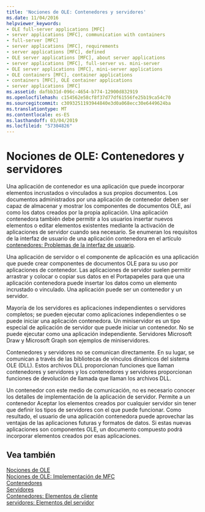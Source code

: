 ```yaml
---
title: 'Nociones de OLE: Contenedores y servidores'
ms.date: 11/04/2016
helpviewer_keywords:
- OLE full-server applications [MFC]
- server applications [MFC], communication with containers
- full-server [MFC]
- server applications [MFC], requirements
- server applications [MFC], defined
- OLE server applications [MFC], about server applications
- server applications [MFC], full-server vs. mini-server
- OLE server applications [MFC], mini-server applications
- OLE containers [MFC], container applications
- containers [MFC], OLE container applications
- server applications [MFC]
ms.assetid: dafbb31d-096c-4654-b774-12900d832919
ms.openlocfilehash: c154562e58cf8f37d77df61556fe25b19ca54c70
ms.sourcegitcommit: c3093251193944840e3d0a068ecc30e6449624ba
ms.translationtype: MT
ms.contentlocale: es-ES
ms.lasthandoff: 03/04/2019
ms.locfileid: "57304826"
---
```

# <a name="ole-background-containers-and-servers"></a>Nociones de OLE: Contenedores y servidores

Una aplicación de contenedor es una aplicación que puede incorporar elementos incrustados o vinculados a sus propios documentos. Los documentos administrados por una aplicación de contenedor deben ser capaz de almacenar y mostrar los componentes de documentos OLE, así como los datos creados por la propia aplicación. Una aplicación contenedora también debe permitir a los usuarios insertar nuevos elementos o editar elementos existentes mediante la activación de aplicaciones de servidor cuando sea necesario. Se enumeran los requisitos de la interfaz de usuario de una aplicación contenedora en el artículo [contenedores: Problemas de la interfaz de usuario](../mfc/containers-user-interface-issues.md).

Una aplicación de servidor o el componente de aplicación es una aplicación que puede crear componentes de documentos OLE para su uso por aplicaciones de contenedor. Las aplicaciones de servidor suelen permitir arrastrar y colocar o copiar sus datos en el Portapapeles para que una aplicación contenedora puede insertar los datos como un elemento incrustado o vinculado. Una aplicación puede ser un contenedor y un servidor.

Mayoría de los servidores es aplicaciones independientes o servidores completos; se pueden ejecutar como aplicaciones independientes o se puede iniciar una aplicación contenedora. Un miniservidor es un tipo especial de aplicación de servidor que puede iniciar un contenedor. No se puede ejecutar como una aplicación independiente. Servidores Microsoft Draw y Microsoft Graph son ejemplos de miniservidores.

Contenedores y servidores no se comunican directamente. En su lugar, se comunican a través de las bibliotecas de vínculos dinámicos del sistema OLE (DLL). Estos archivos DLL proporcionan funciones que llaman contenedores y servidores y los contenedores y servidores proporcionan funciones de devolución de llamada que llaman los archivos DLL.

Un contenedor con este medio de comunicación, no es necesario conocer los detalles de implementación de la aplicación de servidor. Permite a un contenedor Aceptar los elementos creados por cualquier servidor sin tener que definir los tipos de servidores con el que puede funcionar. Como resultado, el usuario de una aplicación contenedora puede aprovechar las ventajas de las aplicaciones futuras y formatos de datos. Si estas nuevas aplicaciones son componentes OLE, un documento compuesto podrá incorporar elementos creados por esas aplicaciones.

## <a name="see-also"></a>Vea también

[Nociones de OLE](../mfc/ole-background.md)<br/>
[Nociones de OLE: Implementación de MFC](../mfc/ole-background-mfc-implementation.md)<br/>
[Contenedores](../mfc/containers.md)<br/>
[Servidores](../mfc/servers.md)<br/>
[Contenedores: Elementos de cliente](../mfc/containers-client-items.md)<br/>
[servidores: Elementos del servidor](../mfc/servers-server-items.md)
